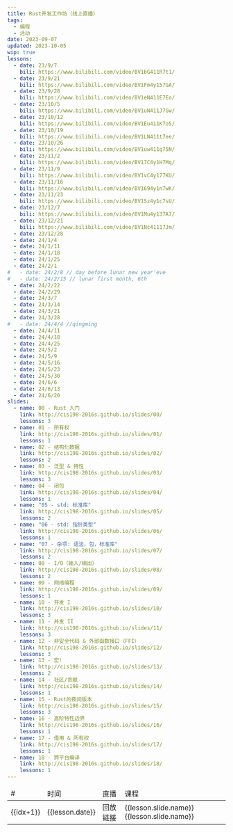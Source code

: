 ```yaml
---
title: Rust开发工作坊（线上直播）
tags:
  - 编程
  - 活动
date: 2023-09-07
updated: 2023-10-05
wip: true
lessons:
  - date: 23/9/7
    bili: https://www.bilibili.com/video/BV1bG411R7t1/
  - date: 23/9/21
    bili: https://www.bilibili.com/video/BV1Fm4y157GA/
  - date: 23/9/28
    bili: https://www.bilibili.com/video/BV1eN411E7Eo/
  - date: 23/10/5
    bili: https://www.bilibili.com/video/BV1uN411J7Gw/
  - date: 23/10/12
    bili: https://www.bilibili.com/video/BV1Eu411K7o5/
  - date: 23/10/19
    bili: https://www.bilibili.com/video/BV1LN411t7ee/
  - date: 23/10/26
    bili: https://www.bilibili.com/video/BV1uw411q75N/
  - date: 23/11/2
    bili: https://www.bilibili.com/video/BV17C4y1H7Mq/
  - date: 23/11/9
    bili: https://www.bilibili.com/video/BV1vC4y177KU/
  - date: 23/11/16
    bili: https://www.bilibili.com/video/BV1694y1n7wK/
  - date: 23/11/23
    bili: https://www.bilibili.com/video/BV1Sz4y1c7sU/
  - date: 23/12/7
    bili: https://www.bilibili.com/video/BV1Mu4y137A7/
  - date: 23/12/21
    bili: https://www.bilibili.com/video/BV1Nc41117Jm/
  - date: 23/12/28
  - date: 24/1/4
  - date: 24/1/11
  - date: 24/1/18
  - date: 24/1/25
  - date: 24/2/1
#   - date: 24/2/8 // day before lunar new year'eve
#   - date: 24/2/15 // lunar first month, 6th
  - date: 24/2/22
  - date: 24/2/29
  - date: 24/3/7
  - date: 24/3/14
  - date: 24/3/21
  - date: 24/3/28
#   - date: 24/4/4 //qingming
  - date: 24/4/11
  - date: 24/4/18
  - date: 24/4/25
  - date: 24/5/2
  - date: 24/5/9
  - date: 24/5/16
  - date: 24/5/23
  - date: 24/5/30
  - date: 24/6/6
  - date: 24/6/13
  - date: 24/6/20
slides:
  - name: 00 - Rust 入门
    link: http://cis198-2016s.github.io/slides/00/
    lessons: 3
  - name: 01 - 所有权
    link: http://cis198-2016s.github.io/slides/01/
    lessons: 1
  - name: 02 - 结构化数据
    link: http://cis198-2016s.github.io/slides/02/
    lessons: 2
  - name: 03 - 泛型 & 特性
    link: http://cis198-2016s.github.io/slides/03/
    lessons: 3
  - name: 04 - 闭包
    link: http://cis198-2016s.github.io/slides/04/
    lessons: 1
  - name: "05 - std: 标准库"
    link: http://cis198-2016s.github.io/slides/05/
    lessons: 2
  - name: "06 - std: 指针类型"
    link: http://cis198-2016s.github.io/slides/06/
    lessons: 1
  - name: "07 - 杂项: 语法，包，标准库"
    link: http://cis198-2016s.github.io/slides/07/
    lessons: 2
  - name: 08 - I/O（输入/输出）
    link: http://cis198-2016s.github.io/slides/08/
    lessons: 2
  - name: 09 - 网络编程
    link: http://cis198-2016s.github.io/slides/09/
    lessons: 1
  - name: 10 - 并发 I
    link: http://cis198-2016s.github.io/slides/10/
    lessons: 3
  - name: 11 - 并发 II
    link: http://cis198-2016s.github.io/slides/11/
    lessons: 3
  - name: 12 - 非安全代码 & 外部函数接口（FFI）
    link: http://cis198-2016s.github.io/slides/12/
    lessons: 3
  - name: 13 - 宏!
    link: http://cis198-2016s.github.io/slides/13/
    lessons: 2
  - name: 14 - 社区/贡献
    link: http://cis198-2016s.github.io/slides/14/
    lessons: 1
  - name: 15 - Rust的夜间版本
    link: http://cis198-2016s.github.io/slides/15/
    lessons: 3
  - name: 16 - 高阶特性边界
    link: http://cis198-2016s.github.io/slides/16/
    lessons: 1
  - name: 17 - 借用 & 所有权
    link: http://cis198-2016s.github.io/slides/17/
    lessons: 1
  - name: 18 - 跨平台编译
    link: http://cis198-2016s.github.io/slides/18/
    lessons: 1
---
```


<script setup>
import { useData } from 'vitepress'
import { isProxy, toRaw } from 'vue';

const { frontmatter } = useData()
const lessons = toRaw(frontmatter.value).lessons
const slides = toRaw(frontmatter.value).slides
let start = 0;
for (let i = 0; i < slides.length; i++) {
  let end = start +slides[i].lessons;
  lessons[start].slide = slides[i];
  start = end;
}

// function getTitle(number) {
//     return `第 ${number} 课【${ lessons[number - 1].date }】 ${ lessons[number - 1]?.name }`;
// }

</script>

<table class="rust_table">

<thead>
<tr>
<td>#</td>
<td>时间</td>
<td>直播</td>
<td>课程</td>
</tr>
</thead>

<tbody>

<tr v-for="(lesson, idx) in lessons">
<td>{{idx+1}}</td>
<td>{{lesson.date}}</td>
<td>
<a v-if="lesson.bili" :href="lesson.bili" target="_blank">回放链接</a>
</td>
<td v-if="lesson.slide && lesson.slide.lessons > 0" :rowspan="lesson.slide.lessons">
<a v-if="lesson.slide.link" :href="lesson.slide.link" target="_blank">{{lesson.slide.name}}</a>
<span v-else>{{lesson.slide.name}}</span>
</td>
</tr>

</tbody>

</table>

<style>
    table.rust_table {

    }
</style>

